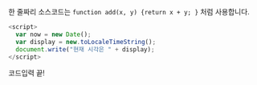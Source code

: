 한 줄짜리 소스코드는 `function add(x, y) {return x + y; }` 처럼 사용합니다.

```javascript
<script>
  var now = new Date();
  var display = new.toLocaleTimeString();
  document.write("현재 시각은 " + display);
</script>
```

코드입력 끝!
